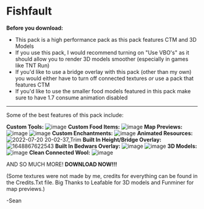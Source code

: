 # Fishfault
**Before you download:**
 - This pack is a high performance pack as this pack features CTM and 3D Models
 - If you use this pack, I would recommend turning on "Use VBO's" as it should allow you to render 3D models smoother (especially in games like TNT Run)
 - If you'd like to use a bridge overlay with this pack (other than my own) you would either have to turn off connected textures *or* use a pack that features CTM
 - If you'd like to use the smaller food models featured in this pack make sure to have 1.7 consume animation disabled
--------------------------------------------------------------------------------------------------------------------------------------------------------------------------
Some of the best features of this pack include:

**Custom Tools:**
![image](https://user-images.githubusercontent.com/93109251/180105969-3bf5a3c1-af23-4840-94b5-fba86b2b54a2.png)
**Custom Food Items:**
![image](https://user-images.githubusercontent.com/93109251/180107037-618146c1-9d4c-4e7d-b3e1-0a331da2ed83.png)
**Map Previews:**
![image](https://user-images.githubusercontent.com/93109251/180108966-91eda194-b82a-42ac-88fc-f00ded266971.png)
![image](https://user-images.githubusercontent.com/93109251/180109142-4cd074a6-c17c-47a9-a2dc-f69f426c1d73.png)
**Custom Enchantments:** 
![image](https://user-images.githubusercontent.com/93109251/180107325-57b5a556-956f-4f5a-9d39-b0be9b3bcd8a.png)
**Animated Resources:** 
![2022-07-20 20-02-37_Trim](https://user-images.githubusercontent.com/93109251/180107963-ec23b82a-8e8b-41a1-a591-61f9c85a796a.gif)
**Built In Height/Bridge Overlay:** 
![1648867622543](https://user-images.githubusercontent.com/93109251/180105598-a6e9bede-bb74-4388-a571-047884dbd54d.png)
**Built In Bedwars Overlay:** 
![image](https://user-images.githubusercontent.com/93109251/180108100-2d14efac-6bfa-4ded-ad51-73f5b68f8641.png)
![image](https://user-images.githubusercontent.com/93109251/180108391-317b759a-7bfe-4016-86f5-9aeb8257e003.png)
**3D Models:** 
![image](https://user-images.githubusercontent.com/93109251/180106449-3c194194-6468-4cac-bf3b-e1d9fbc3c286.png)
**Clean Connected Wool:** 
![image](https://user-images.githubusercontent.com/93109251/180106496-b5717b0a-4870-4b53-9133-2d7f40f30388.png)

AND SO MUCH MORE! **DOWNLOAD NOW!!!**

(Some textures were not made by me, credits for everything can be found in the Credits.Txt file. Big Thanks to Leafable for 3D models and Funminer for map previews.)

-Sean

